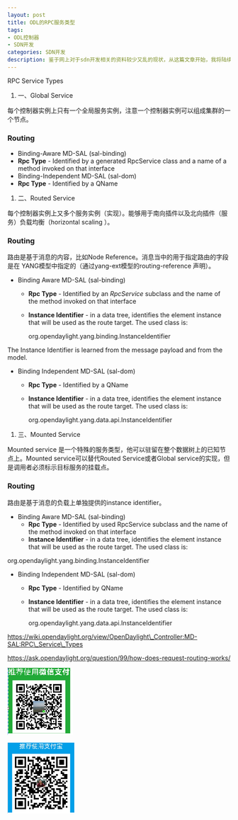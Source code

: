```yaml
---
layout: post
title: ODL的RPC服务类型
tags:
- ODL控制器
- SDN开发
categories: SDN开发
description: 鉴于网上对于sdn开发相关的资料较少又乱的现状，从这篇文章开始，我将陆续分享我在sdn开发过程中的经验。
---
```


RPC Service Types

1. 一、Global Service

每个控制器实例上只有一个全局服务实例，注意一个控制器实例可以组成集群的一个节点。

### Routing

- Binding-Aware MD-SAL (sal-binding)
- **Rpc Type**  - Identified by a generated RpcService class and a name of a method invoked on that interface
- Binding-Independent MD-SAL (sal-dom)
- **Rpc Type**  - Identified by a QName

1. 二、Routed Service

每个控制器实例上又多个服务实例（实现）。能够用于南向插件以及北向插件（服务）负载均衡（horizontal scaling ）。

### Routing

路由是基于消息的内容，比如Node Reference。消息当中的用于指定路由的字段是在 YANG模型中指定的（通过yang-ext模型的routing-reference 声明）。

- Binding Aware MD-SAL (sal-binding)
  - **Rpc Type**  - Identified by an _RpcService_ subclass and the name of the method invoked on that interface
  - **Instance Identifier**  - in a data tree, identifies the element instance that will be used as the route target. The used class is:

    org.opendaylight.yang.binding.InstanceIdentifier

The Instance Identifier is learned from the message payload and from the model.

- Binding Independent MD-SAL (sal-dom)
  - **Rpc Type**  - Identified by a QName
  - **Instance Identifier**  - in a data tree, identifies the element instance that will be used as the route target. The used class is:

    org.opendaylight.yang.data.api.InstanceIdentifier

1. 三、Mounted Service

Mounted service 是一个特殊的服务类型，他可以驻留在整个数据树上的已知节点上。Mounted service可以替代Routed Service或者Global service的实现，但是调用者必须标示目标服务的挂载点。

### Routing

路由是基于消息的负载上单独提供的instance identifier。

- Binding Aware MD-SAL (sal-binding)
  - **Rpc Type**  - Identified by used RpcService subclass and the name of the method invoked on that interface
  - **Instance Identifier**  - in a data tree, identifies the element instance that will be used as the route target. The used class is:

org.opendaylight.yang.binding.InstanceIdentifier

- Binding Independent MD-SAL (sal-dom)
  - **Rpc Type**  - Identified by QName
  - **Instance Identifier**  - in a data tree, identifies the element instance that will be used as the route target. The used class is:

    org.opendaylight.yang.data.api.InstanceIdentifier



https://wiki.opendaylight.org/view/OpenDaylight\_Controller:MD-SAL:RPC\_Service\_Types

https://ask.opendaylight.org/question/99/how-does-request-routing-works/




![ 我要小额赞助，鼓励作者写出更好的教程](https://raw.githubusercontent.com/xiaohongaiweno/blog/master/assets/img/%E5%BE%AE%E4%BF%A1%E6%94%AF%E4%BB%98%E7%A0%81.png)


![ 我要小额赞助，鼓励作者写出更好的教程](https://raw.githubusercontent.com/xiaohongaiweno/blog/master/assets/img/%E6%94%AF%E4%BB%98%E5%AE%9D%E6%94%B6%E6%AC%BE%E7%A0%81.png)
